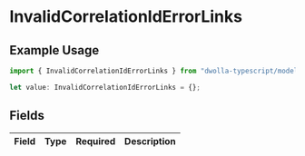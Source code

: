 # InvalidCorrelationIdErrorLinks

## Example Usage

```typescript
import { InvalidCorrelationIdErrorLinks } from "dwolla-typescript/models";

let value: InvalidCorrelationIdErrorLinks = {};
```

## Fields

| Field       | Type        | Required    | Description |
| ----------- | ----------- | ----------- | ----------- |